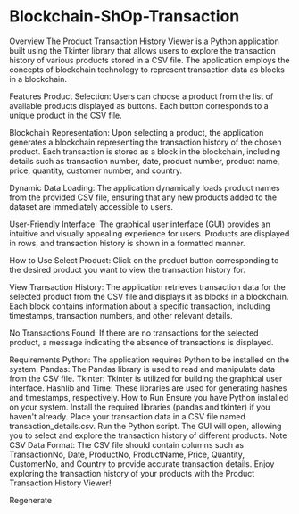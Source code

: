 # Blockchain-ShOp-Transaction

Overview
The Product Transaction History Viewer is a Python application built using the Tkinter library that allows users to explore the transaction history of various products stored in a CSV file. The application employs the concepts of blockchain technology to represent transaction data as blocks in a blockchain.

Features
Product Selection: Users can choose a product from the list of available products displayed as buttons. Each button corresponds to a unique product in the CSV file.

Blockchain Representation: Upon selecting a product, the application generates a blockchain representing the transaction history of the chosen product. Each transaction is stored as a block in the blockchain, including details such as transaction number, date, product number, product name, price, quantity, customer number, and country.

Dynamic Data Loading: The application dynamically loads product names from the provided CSV file, ensuring that any new products added to the dataset are immediately accessible to users.

User-Friendly Interface: The graphical user interface (GUI) provides an intuitive and visually appealing experience for users. Products are displayed in rows, and transaction history is shown in a formatted manner.

How to Use
Select Product: Click on the product button corresponding to the desired product you want to view the transaction history for.

View Transaction History: The application retrieves transaction data for the selected product from the CSV file and displays it as blocks in a blockchain. Each block contains information about a specific transaction, including timestamps, transaction numbers, and other relevant details.

No Transactions Found: If there are no transactions for the selected product, a message indicating the absence of transactions is displayed.

Requirements
Python: The application requires Python to be installed on the system.
Pandas: The Pandas library is used to read and manipulate data from the CSV file.
Tkinter: Tkinter is utilized for building the graphical user interface.
Hashlib and Time: These libraries are used for generating hashes and timestamps, respectively.
How to Run
Ensure you have Python installed on your system.
Install the required libraries (pandas and tkinter) if you haven't already.
Place your transaction data in a CSV file named transaction_details.csv.
Run the Python script. The GUI will open, allowing you to select and explore the transaction history of different products.
Note
CSV Data Format: The CSV file should contain columns such as TransactionNo, Date, ProductNo, ProductName, Price, Quantity, CustomerNo, and Country to provide accurate transaction details.
Enjoy exploring the transaction history of your products with the Product Transaction History Viewer!





Regenerate
